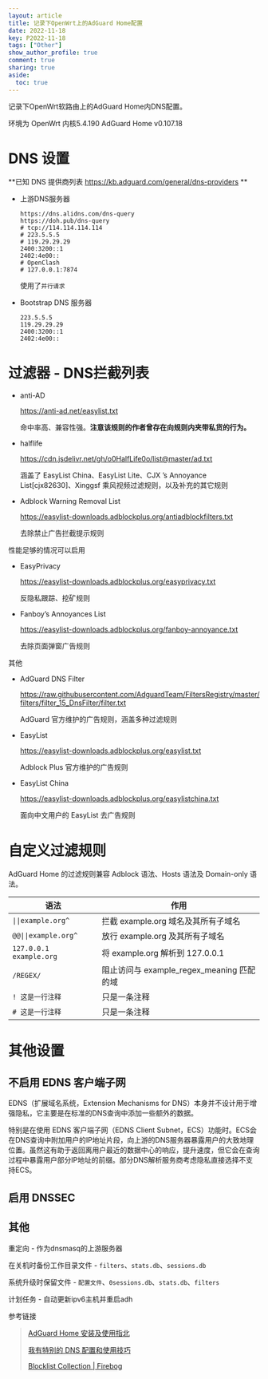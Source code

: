 ```yaml
---
layout: article
title: 记录下OpenWrt上的AdGuard Home配置
date: 2022-11-18
key: P2022-11-18
tags: ["Other"]
show_author_profile: true
comment: true
sharing: true
aside:
  toc: true
---
```


记录下OpenWrt软路由上的AdGuard Home内DNS配置。

<!--more-->

环境为 OpenWrt 内核5.4.190 AdGuard Home v0.107.18

# DNS 设置

**已知 DNS 提供商列表 <https://kb.adguard.com/general/dns-providers> **

- 上游DNS服务器

  ```
  https://dns.alidns.com/dns-query
  https://doh.pub/dns-query
  # tcp://114.114.114.114
  # 223.5.5.5
  # 119.29.29.29
  2400:3200::1
  2402:4e00::
  # OpenClash
  # 127.0.0.1:7874
  ```

  使用了`并行请求`

- Bootstrap DNS 服务器

  ```
  223.5.5.5
  119.29.29.29
  2400:3200::1
  2402:4e00::
  ```

# 过滤器 - DNS拦截列表

- anti-AD

  https://anti-ad.net/easylist.txt

  命中率高、兼容性强。**注意该规则的作者曾存在向规则内夹带私货的行为。**

- halflife

  https://cdn.jsdelivr.net/gh/o0HalfLife0o/list@master/ad.txt

  涵盖了 EasyList China、EasyList Lite、CJX ’s Annoyance List[cjx82630]、Xinggsf 乘风视频过滤规则，以及补充的其它规则

- Adblock Warning Removal List

  https://easylist-downloads.adblockplus.org/antiadblockfilters.txt

  去除禁止广告拦截提示规则

性能足够的情况可以启用

- EasyPrivacy

  https://easylist-downloads.adblockplus.org/easyprivacy.txt

  反隐私跟踪、挖矿规则

- Fanboy’s Annoyances List

  https://easylist-downloads.adblockplus.org/fanboy-annoyance.txt

  去除页面弹窗广告规则

其他

- AdGuard DNS Filter

  https://raw.githubusercontent.com/AdguardTeam/FiltersRegistry/master/filters/filter_15_DnsFilter/filter.txt

  AdGuard 官方维护的广告规则，涵盖多种过滤规则

- EasyList

  https://easylist-downloads.adblockplus.org/easylist.txt

  Adblock Plus 官方维护的广告规则

- EasyList China

  https://easylist-downloads.adblockplus.org/easylistchina.txt

  面向中文用户的 EasyList 去广告规则

# 自定义过滤规则

AdGuard Home 的过滤规则兼容 Adblock 语法、Hosts 语法及 Domain-only 语法。

| **语法**                | **作用**                                  |
| ----------------------- | ----------------------------------------- |
| `\|\|example.org^`      | 拦截 example.org 域名及其所有子域名       |
| `@@\|\|example.org^`    | 放行 example.org 及其所有子域名           |
| `127.0.0.1 example.org` | 将 example.org 解析到 127.0.0.1           |
| `/REGEX/`               | 阻止访问与 example_regex_meaning 匹配的域 |
| `! 这是一行注释`        | 只是一条注释                              |
| `# 这是一行注释`        | 只是一条注释                              |

# 其他设置

## 不启用 EDNS 客户端子网

EDNS（扩展域名系统，Extension Mechanisms for DNS）本身并不设计用于增强隐私，它主要是在标准的DNS查询中添加一些额外的数据。

特别是在使用 EDNS 客户端子网（EDNS Client Subnet，ECS）功能时。ECS会在DNS查询中附加用户的IP地址片段，向上游的DNS服务器暴露用户的大致地理位置。虽然这有助于返回离用户最近的数据中心的响应，提升速度，但它会在查询过程中暴露用户部分IP地址的前缀。部分DNS解析服务商考虑隐私直接选择不支持ECS。

## 启用 DNSSEC

## 其他

重定向 - 作为dnsmasq的上游服务器

在关机时备份工作目录文件 - `filters`、`stats.db`、`sessions.db`

系统升级时保留文件 - `配置文件`、`0sessions.db`、`stats.db`、`filters`

计划任务 - 自动更新ipv6主机并重启adh

参考链接

> [AdGuard Home 安装及使用指北](https://sspai.com/post/63088)
>
> [我有特别的 DNS 配置和使用技巧](https://blog.skk.moe/post/i-have-my-unique-dns-setup/)
>
> [Blocklist Collection | Firebog](https://firebog.net/)
